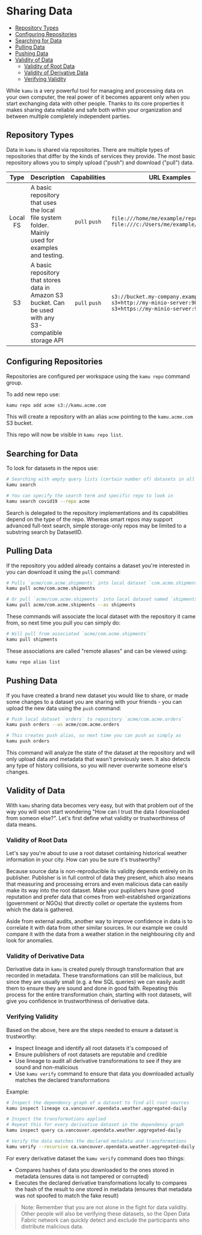 # Sharing Data <!-- omit in toc -->

- [Repository Types](#repository-types)
- [Configuring Repositories](#configuring-repositories)
- [Searching for Data](#searching-for-data)
- [Pulling Data](#pulling-data)
- [Pushing Data](#pushing-data)
- [Validity of Data](#validity-of-data)
  - [Validity of Root Data](#validity-of-root-data)
  - [Validity of Derivative Data](#validity-of-derivative-data)
  - [Verifying Validity](#verifying-validity)

While `kamu` is a very powerful tool for managing and processing data on your own computer, the real power of it becomes apparent only when you start exchanging data with other people. Thanks to its core properties it makes sharing data reliable and safe both within your organization and between multiple completely independent parties.


## Repository Types
Data in `kamu` is shared via repositories. There are multiple types of repositories that differ by the kinds of services they provide. The most basic repository allows you to simply upload ("push") and download ("pull") data.

|   Type   | Description                                                                                             | Capabilities  | URL Examples                                                                                                      |
| :------: | ------------------------------------------------------------------------------------------------------- | :-----------: | ----------------------------------------------------------------------------------------------------------------- |
| Local FS | A basic repository that uses the local file system folder. Mainly used for examples and testing.        | `pull` `push` | `file:///home/me/example/repository` `file:///c:/Users/me/example/repository`                                     |
|    S3    | A basic repository that stores data in Amazon S3 bucket. Can be used with any S3-compatible storage API | `pull` `push` | `s3://bucket.my-company.example` `s3+http://my-minio-server:9000/bucket` `s3+https://my-minio-server:9000/bucket` |


## Configuring Repositories
Repositories are configured per workspace using the `kamu repo` command group.

To add new repo use:
```bash
kamu repo add acme s3://kamu.acme.com
```

This will create a repository with an alias `acme` pointing to the `kamu.acme.com` S3 bucket.

This repo will now be visible in `kamu repo list`.


## Searching for Data
To look for datasets in the repos use:

```bash
# Searching with empty query lists (certain number of) datasets in all repos
kamu search

# You can specify the search term and specific repo to look in
kamu search covid19 --repo acme
```

Search is delegated to the repository implementations and its capabilities depend on the type of the repo. Whereas smart repos may support advanced full-text search, simple storage-only repos may be limited to a substring search by DatasetID.


## Pulling Data
If the repository you added already contains a dataset you're interested in you can download it using the `pull` command:

```bash
# Pulls `acme/com.acme.shipments` into local dataset `com.acme.shipments`
kamu pull acme/com.acme.shipments

# Or pull `acme/com.acme.shipments` into local dataset named `shipments`
kamu pull acme/com.acme.shipments --as shipments
```

These commands will associate the local dataset with the repository it came from, so next time you pull you can simply do:

```bash
# Will pull from associated `acme/com.acme.shipments`
kamu pull shipments
```

These associations are called "remote aliases" and can be viewed using:

```bash
kamu repo alias list
```

## Pushing Data
If you have created a brand new dataset you would like to share, or made some changes to a dataset you are sharing with your friends - you can upload the new data using the `push` command:

```bash
# Push local dataset `orders` to repository `acme/com.acme.orders`
kamu push orders --as acme/com.acme.orders

# This creates push alias, so next time you can push as simply as
kamu push orders
```

This command will analyze the state of the dataset at the repository and will only upload data and metadata that wasn't previously seen. It also detects any type of history collisions, so you will never overwrite someone else's changes.


## Validity of Data
With `kamu` sharing data becomes very easy, but with that problem out of the way you will soon start wondering "How can I trust the data I downloaded from someon else?". Let's first define what validity or trustworthiness of data means.

### Validity of Root Data
Let's say you're about to use a root dataset containing historical weather information in your city. How can you be sure it's trustworthy?

Because source data is non-reproducible its validity depends entirely on its publisher. Publisher is in full control of data they present, which also means that measuring and processing errors and even malicious data can easily make its way into the root dataset. Make your puplishers have good reputation and prefer data that comes from well-established organizations (government or NGOs) that directly collet or opertate the systems from which the data is gathered.

Aside from external audits, another way to improve confidence in data is to correlate it with data from other similar sources. In our example we could compare it with the data from a weather station in the neighbouring city and look for anomalies.

### Validity of Derivative Data
Derivative data in `kamu` is created purely through transformation that are recorded in metadata. These transformations can still be malicious, but since they are usually small (e.g. a few SQL queries) we can easily audit them to ensure they are sound and done in good faith. Repeating this process for the entire transformation chain, starting with root datasets, will give you confidence in trustworthiness of derivative data.

### Verifying Validity
Based on the above, here are the steps needed to ensure a dataset is trustworthy:
- Inspect lineage and identify all root datasets it's composed of
- Ensure publishers of root datasets are reputable and credible
- Use lineage to audit all derivative transformations to see if they are sound and non-malicious
- Use `kamu verify` command to ensure that data you downloaded actually matches the declared transformations

Example:

```bash
# Inspect the dependency graph of a dataset to find all root sources
kamu inspect lineage ca.vancouver.opendata.weather.aggregated-daily

# Inspect the transformations applied
# Repeat this for every derivative dataset in the dependency graph
kamu inspect query ca.vancouver.opendata.weather.aggregated-daily

# Verify the data matches the declared metadata and transformations
kamu verify --recursive ca.vancouver.opendata.weather.aggregated-daily
```

For every derivative dataset the `kamu verify` command does two things:
- Compares hashes of data you downloaded to the ones stored in metadata (ensures data is not tampered or corrupted)
- Executes the declared derivative transformations locally to compares the hash of the result to one stored in metadata (ensures that metadata was not spoofed to match the fake result)

> Note: Remember that you are not alone in the fight for data validity. Other people will also be verifying these datasets, so the Open Data Fabric network can quickly detect and exclude the participants who distribute malicious data.
